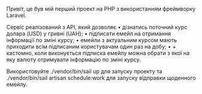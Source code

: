 Привіт, це був мій перший проект на PHP з використанням фреймворку Laravel. 

Сервіс реалізований з АРІ, який дозволяє
 • дізнатись поточний курс долара (USD) у гривні (UAH);
 • підписати емейл на отримання інформації по зміні курсу;
 • емейли з актуальним курсом мають приходити всім підписаним користувачам один раз на добу;
 • + кастомно, коли виконується підписка емейлу можна обрати з якої на яку валюту отримувати інформацію по зміні курсу.

Використовуйте 
./vendor/bin/sail up 
для запуску проекту та
./vendor/bin/sail artisan schedule:work 
для запуску відправки щоденного емейлу. 
